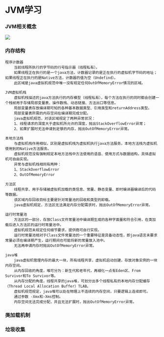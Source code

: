 # JVM学习

### JVM相关概念
![](http://i.imgur.com/BjS0UG6.png)
### 内存结构

	程序计数器
		当前线程所执行的字节码的行号指示器（线程私有）。
		如果线程正在执行的是一个java方法，计数器记录的是正在执行的虚拟机字节码的地址；如果线程正在执行的是Native方法，计数器的值为空（Undefind）。
		此区域是java虚拟机规范中唯一没有规定任何OutOfMemoryError情况的区域。
		
	JVM虚拟机栈	
		虚拟机栈描述的java方法执行的内存模型（线程私有），每个方法在执行的同时都会创建一个栈帧用于存储局部变量表、操作数栈、动态链接、方法出口等信息。
		局部变量表存放编译期可知的各种基本数据类型、引用类型和returnAddress类型。
		局部变量表所需的内存空间在编译期完成分配。
		java虚拟机规范，对该区域规定了两种异常状况：
		1、线程请求的深度大于虚拟机所允许的深度，抛出StackOverflowError异常；
		2、如果扩展时无法申请到足够的内存，抛出OutOfMemoryError异常。

	本地方法栈
		与虚拟机栈作用相似，区别是虚拟机栈为虚拟机执行java方法服务，本地方法栈为虚拟机使用到的Native方法服务。
		虚拟机规范没有强制规定本地方法栈中方法使用的语音、使用方式与数据结构，具体虚拟机可自由实现。
		异常与虚拟机栈相同有两种：
		1、StackOverflowError
		2、OutOfMemoryError

	方法区
		线程共享、用于存储被虚拟机加载的类信息、常量、静态变量、即时编译器编译后的代码等数据。
		该区域内存回收目标主要是针对常量池的回收和类型的卸载。
		java虚拟机规定，方法区无法满足内存分配需求时，抛出OutOfMemoryError异常。
	
	运行时常量池
		方法区的一部分，存放Class文件常量池中编译期生成的各种字面量和符合引用，在类加载后进入方法区的运行时常量池中。
		虚拟机规范未规定任何细节要求，提供商可自行实现。
		运行时常量池相对于Class文件常量池的一个重要特征是具备动态性，即java语言未要求常量必须在编译期产生，运行期间也可能将新的常量放入池中。
		无法再申请内存时抛出OutOfMemoryError异常。

	java堆
		java虚拟机管理内存的最大一块，所有线程共享，虚拟机启动创建，存放对象实例的一块内存空间。
		从内存回收的角度，堆可分为：新生代和老年代，再细化一点有Eden区、From Survivor和To Survivor等。
		从内存分配的角度，线程共享的java堆，可划分出多个线程私有的本地内存分配缓存（Thread Local Allocation Buffer）TLAB。
		虚拟机规范规定，java堆可以处在物理上不连续的内存空间，只要逻辑上连续即可。
		通过参数 -Xmx和-Xms控制。
		内存空间无法完成分配，并且无法扩展时，抛出OutOfMemoryError异常。

### 类加载机制

### 垃圾收集

